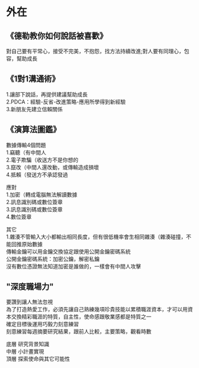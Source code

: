 # 外在
## 《德勒教你如何說話被喜歡》
對自己要有平常心，接受不完美，不抱怨，找方法持續改進;對人要有同理心，包容，幫助成長  
## 《1對1溝通術》
1.讓部下說話，再提供建議幫助成長  
2.PDCA：經驗-反省-改進策略-應用所學得到新經驗  
3.新朋友先建立信賴關係  
## 《演算法圖鑑》
數據傳輸4個問題  
1.竊聽（有中間人  
2.電子欺騙（收送方不是你想的  
3.竄改（中間人還改動，或傳輸造成損壞  
4.抵賴（發送方不承認發過  

應對  
1.加密（轉成電腦無法解讀數據  
2.訊息識別碼或數位簽章  
3.訊息識別碼或數位簽章  
4.數位簽章  

其它  
1.雜湊不管輸入大小都輸出相同長度，但有很低機率會生相同雜湊（雜湊碰撞，不能回推原始數據  
傳輸金鑰可以用金鑰交換協定跟使用公開金鑰密碼系統  
公開金鑰密碼系統：加密公鑰，解密私鑰  
沒有數位憑證無法知道加密是誰做的，一樣會有中間人攻擊  

## "深度職場力"
要讚到讓人無法忽視  
為了打造熱愛工作，必須先讓自己熟練幾項珍貴技能以累積職涯資本，才可以用資本交換精彩職涯的特質，自主性，使命感跟敬業感都是特質之一  
確定目標後運用巧毅力刻意練習  
刻意練習每週摘要研究結果，跟前人比較，主要策略，觀看時數  

底層 研究背景知識  
中層 小計畫實現  
頂層 探索使命與其它可能性  

